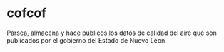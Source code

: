 cofcof
======

Parsea, almacena y hace públicos los datos de calidad del aire que son
publicados por el gobierno del Estado de Nuevo Léon.
